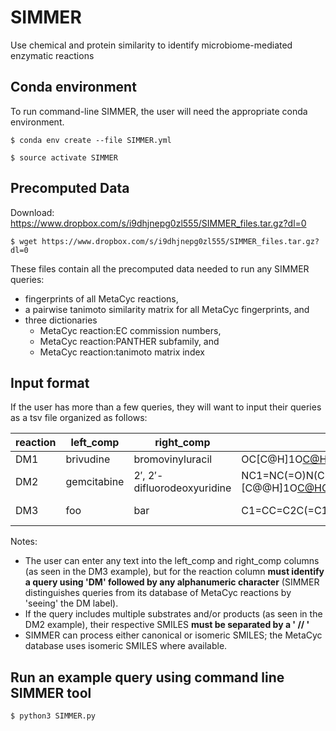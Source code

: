 # SIMMER
Use chemical and protein similarity to identify microbiome-mediated enzymatic reactions

## Conda environment
To run command-line SIMMER, the user will need the appropriate conda environment.

`$ conda env create --file SIMMER.yml`

`$ source activate SIMMER`

## Precomputed Data
Download: https://www.dropbox.com/s/i9dhjnepg0zl555/SIMMER_files.tar.gz?dl=0


`$ wget https://www.dropbox.com/s/i9dhjnepg0zl555/SIMMER_files.tar.gz?dl=0`

These files contain all the precomputed data needed to run any SIMMER queries: 
* fingerprints of all MetaCyc reactions, 
* a pairwise tanimoto similarity matrix for all MetaCyc fingerprints, and
* three dictionaries
  * MetaCyc reaction:EC commission numbers, 
  * MetaCyc reaction:PANTHER subfamily, and 
  * MetaCyc reaction:tanimoto matrix index

 
 ## Input format
 If the user has more than a few queries, they will want to input their queries as a tsv file organized as follows:
 
| reaction | left_comp | right_comp | left_smiles | right_smiles |
| -------- | --------- | ---------- | ----------- | ------------ |
| DM1 | brivudine | bromovinyluracil | OC[C@H]1O[C@H](C[C@@H]1O)N1C=C(\C=C\Br)C(=O)NC1=O | Br\C=C\C1=CNC(=O)NC1=O |
| DM2 | gemcitabine | 2′, 2′-difluorodeoxyuridine | NC1=NC(=O)N(C=C1)[C@@H]1O[C@H](CO)[C@@H](O)C1(F)F // O // [H+]  | OC[C@H]1O[C@@H](N2C=CC(=O)NC2=O)C(F)(F)[C@@H]1O // [NH4+] |
| DM3 | foo | bar | C1=CC=C2C(=C1)C(=NO2)CS(=O)(=O)N  | O=C(CS(=O)(N)=O)C1=CC=CC=C1O |
 
 Notes:
 * The user can enter any text into the left_comp and right_comp columns (as seen in the DM3 example), but for the reaction column **must identify a query using 'DM' followed by any alphanumeric character** (SIMMER distinguishes queries from its database of MetaCyc reactions by 'seeing' the DM label).
 * If the query includes multiple substrates and/or products (as seen in the DM2 example), their respective SMILES **must be separated by a ' // '**
 * SIMMER can process either canonical or isomeric SMILES; the MetaCyc database uses isomeric SMILES where available.
 
 
 ## Run an example query using command line SIMMER tool
 
`$ python3 SIMMER.py`
